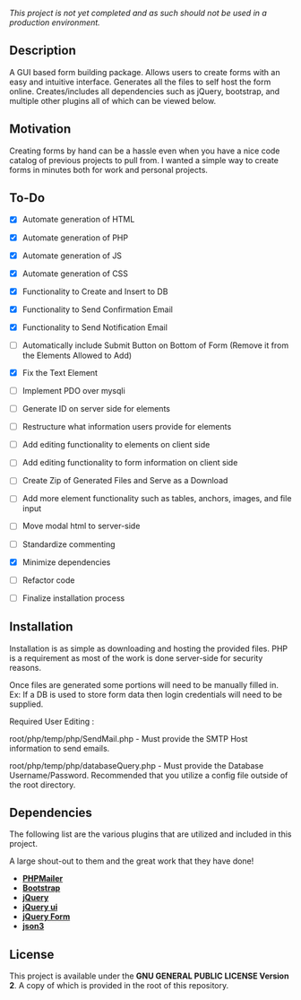 *This project is not yet completed and as such should not be used in a production environment.*

## Description

A GUI based form building package. Allows users to create forms with an easy and intuitive interface. Generates all the files to self host the form online. Creates/includes all dependencies such as jQuery, bootstrap, and multiple other plugins all of which can be viewed below.

## Motivation

Creating forms by hand can be a hassle even when you have a nice code catalog of previous projects to pull from. I wanted a simple way to create forms in minutes both for work and personal projects. 

## To-Do

- [x] Automate generation of HTML
- [x] Automate generation of PHP
- [x] Automate generation of JS
- [x] Automate generation of CSS
- [x] Functionality to Create and Insert to DB
- [x] Functionality to Send Confirmation Email
- [x] Functionality to Send Notification Email
- [ ] Automatically include Submit Button on Bottom of Form (Remove it from the Elements Allowed to Add)
- [x] Fix the Text Element
- [ ] Implement PDO over mysqli
- [ ] Generate ID on server side for elements
- [ ] Restructure what information users provide for elements
- [ ] Add editing functionality to elements on client side
- [ ] Add editing functionality to form information on client side
- [ ] Create Zip of Generated Files and Serve as a Download
- [ ] Add more element functionality such as tables, anchors, images, and file input
- [ ] Move modal html to server-side
- [ ] Standardize commenting
- [x] Minimize dependencies
- [ ] Refactor code
- [ ] Finalize installation process


## Installation

Installation is as simple as downloading and hosting the provided files.
PHP is a requirement as most of the work is done server-side for security reasons.

Once files are generated some portions will need to be manually filled in.
Ex: If a DB is used to store form data then login credentials will need to be supplied.

Required User Editing :

root/php/temp/php/SendMail.php - Must provide the SMTP Host information to send emails.

root/php/temp/php/databaseQuery.php - Must provide the Database Username/Password. Recommended that you utilize a config file outside of the root directory.

## Dependencies

The following list are the various plugins that are utilized and included in this project.

A large shout-out to them and the great work that they have done!

- **[PHPMailer](https://github.com/PHPMailer/PHPMailer)**
- **[Bootstrap](https://github.com/twbs/bootstrap)**
- **[jQuery](https://github.com/jquery/jquery)**
- **[jQuery ui](https://github.com/jquery/jquery-ui)**
- **[jQuery Form](https://github.com/malsup/form)**
- **[json3](https://github.com/bestiejs/json3)**

## License

This project is available under the **GNU GENERAL PUBLIC LICENSE Version 2**. A copy of which is provided in the root of this repository.

